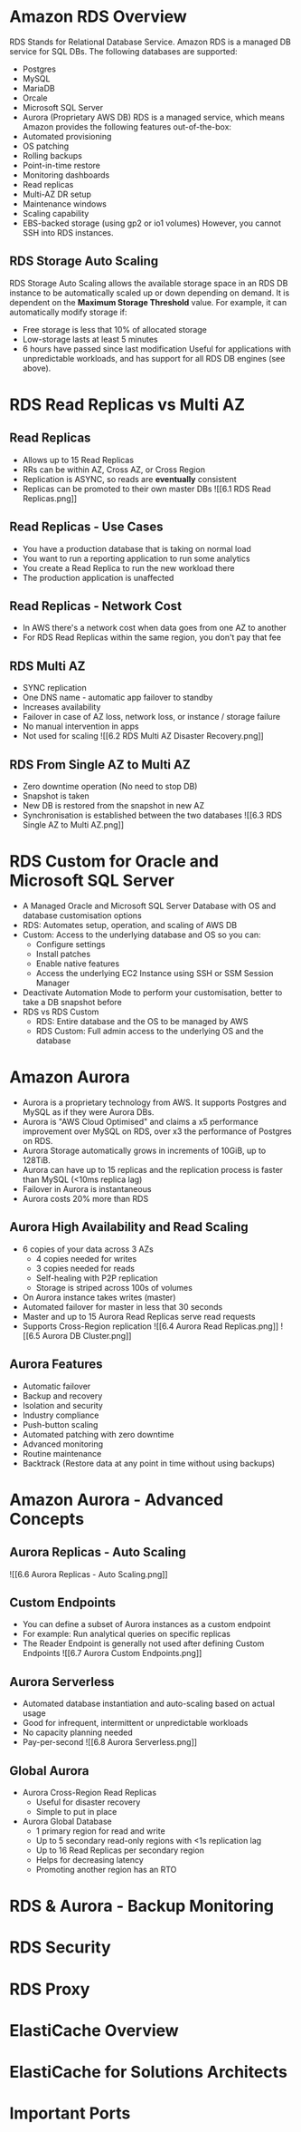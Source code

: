 # Amazon RDS Overview
RDS Stands for Relational Database Service. Amazon RDS is a managed DB service for SQL DBs. The following databases are supported:
- Postgres
- MySQL
- MariaDB
- Orcale
- Microsoft SQL Server
- Aurora (Proprietary AWS DB)
RDS is a managed service, which means Amazon provides the following features out-of-the-box:
- Automated provisioning
- OS patching
- Rolling backups
- Point-in-time restore
- Monitoring dashboards
- Read replicas
- Multi-AZ DR setup
- Maintenance windows
- Scaling capability
- EBS-backed storage (using gp2 or io1 volumes)
However, you cannot SSH into RDS instances.
## RDS Storage Auto Scaling
RDS Storage Auto Scaling allows the available storage space in an RDS DB instance to be automatically scaled up or down depending on demand. It is dependent on the **Maximum Storage Threshold** value. For example, it can automatically modify storage if:
- Free storage is less that 10% of allocated storage
- Low-storage lasts at least 5 minutes
- 6 hours have passed since last modification
Useful for applications with unpredictable workloads, and has support for all RDS DB engines (see above).
# RDS Read Replicas vs Multi AZ
## Read Replicas
- Allows up to 15 Read Replicas
- RRs can be within AZ, Cross AZ, or Cross Region
- Replication is ASYNC, so reads are **eventually** consistent
- Replicas can be promoted to their own master DBs
![[6.1 RDS Read Replicas.png]]
## Read Replicas - Use Cases
- You have a production database that is taking on normal load
- You want to run a reporting application to run some analytics
- You create a Read Replica to run the new workload there
- The production application is unaffected
## Read Replicas - Network Cost
- In AWS there's a network cost when data goes from one AZ to another
- For RDS Read Replicas within the same region, you don't pay that fee
## RDS Multi AZ
- SYNC replication
- One DNS name - automatic app failover to standby
- Increases availability
- Failover in case of AZ loss, network loss, or instance / storage failure
- No manual intervention in apps
- Not used for scaling
![[6.2 RDS Multi AZ Disaster Recovery.png]]
## RDS From Single AZ to Multi AZ
- Zero downtime operation (No need to stop DB)
- Snapshot is taken
- New DB is restored from the snapshot in new AZ
- Synchronisation is established between the two databases
![[6.3 RDS Single AZ to Multi AZ.png]]
# RDS Custom for Oracle and Microsoft SQL Server
- A Managed Oracle and Microsoft SQL Server Database with OS and database customisation options
- RDS: Automates setup, operation, and scaling of AWS DB
- Custom: Access to the underlying database and OS so you can:
	- Configure settings
	- Install patches
	- Enable native features
	- Access the underlying EC2 Instance using SSH or SSM Session Manager
- Deactivate Automation Mode to perform your customisation, better to take a DB snapshot before
- RDS vs RDS Custom
	- RDS: Entire database and the OS to be managed by AWS
	- RDS Custom: Full admin access to the underlying OS and the database
# Amazon Aurora
- Aurora is a proprietary technology from AWS. It supports Postgres and MySQL as if they were Aurora DBs. 
- Aurora is "AWS Cloud Optimised" and claims a x5 performance improvement over MySQL on RDS, over x3 the performance of Postgres on RDS.
- Aurora Storage automatically grows in increments of 10GiB, up to 128TiB.
- Aurora can have up to 15 replicas and the replication process is faster than MySQL (<10ms replica lag)
- Failover in Aurora is instantaneous
- Aurora costs 20% more than RDS
## Aurora High Availability and Read Scaling
- 6 copies of your data across 3 AZs
	- 4 copies needed for writes
	- 3 copies needed for reads
	- Self-healing with P2P replication
	- Storage is striped across 100s of volumes
- On Aurora instance takes writes (master)
- Automated failover for master in less that 30 seconds
- Master and up to 15 Aurora Read Replicas serve read requests
- Supports Cross-Region replication
![[6.4 Aurora Read Replicas.png]]
![[6.5 Aurora DB Cluster.png]]
## Aurora Features
- Automatic failover
- Backup and recovery
- Isolation and security
- Industry compliance
- Push-button scaling
- Automated patching with zero downtime
- Advanced monitoring
- Routine maintenance
- Backtrack (Restore data at any point in time without using backups)
# Amazon Aurora - Advanced Concepts
## Aurora Replicas - Auto Scaling
![[6.6 Aurora Replicas - Auto Scaling.png]]
## Custom Endpoints
- You can define a subset of Aurora instances as a custom endpoint
- For example: Run analytical queries on specific replicas
- The Reader Endpoint is generally not used after defining Custom Endpoints
![[6.7 Aurora Custom Endpoints.png]]
## Aurora Serverless
- Automated database instantiation and auto-scaling based on actual usage
- Good for infrequent, intermittent or unpredictable workloads
- No capacity planning needed
- Pay-per-second
![[6.8 Aurora Serverless.png]]
## Global Aurora
- Aurora Cross-Region Read Replicas
	- Useful for disaster recovery
	- Simple to put in place
- Aurora Global Database
	- 1 primary region for read and write
	- Up to 5 secondary read-only regions with <1s replication lag
	- Up to 16 Read Replicas per secondary region
	- Helps for decreasing latency
	- Promoting another region has an RTO 
# RDS & Aurora - Backup Monitoring
# RDS Security
# RDS Proxy
# ElastiCache Overview
# ElastiCache for Solutions Architects
# Important Ports
